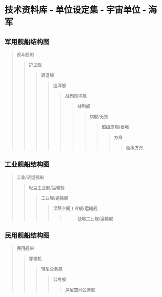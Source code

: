 # 技术资料库 - 单位设定集 - 宇宙单位 - 海军

## 军用舰船结构图

> 战斗舰船
>
> > 护卫舰
> >
> > > 驱逐舰
> > >
> > > > 巡洋舰
> > > >
> > > > > 战列巡洋舰
> > > > >
> > > > > > 战列舰
> > > > > >
> > > > > > > 旗舰/无畏
> > > > > > >
> > > > > > > > 超级旗舰/泰坦
> > > > > > > >
> > > > > > > > > 方舟
> > > > > > > > >
> > > > > > > > > > 超级方舟

## 工业舰船结构图

> 工业/货运舰船
>
> > 轻型工业舰/运输舰
> >
> > > 工业舰/运输舰
> > >
> > > > 深层空间工业舰/运输舰
> > > >
> > > > > > 战略工业舰/运输舰

## 民用舰船结构图

> 民用舰船
>
> > 穿梭机
> >
> > > 轻型公务舰
> > >
> > > > 公务舰
> > > >
> > > > > 深层空间公务舰
